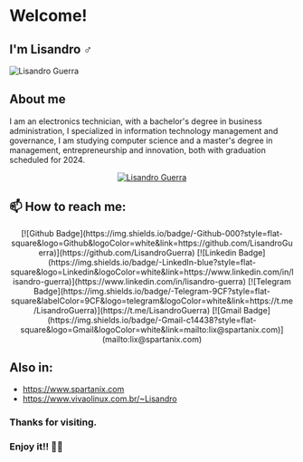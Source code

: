 
<!-- <img align="right" width="320" src="Mars_Virtual_Photo_1.png"> -->
 
# Welcome!
 
## I'm Lisandro ♂️

<p align="left"> <img src="https://komarev.com/ghpvc/?username=LisandroGuerra" alt="Lisandro Guerra" /> </p>

## About me

I am an electronics technician, with a bachelor's degree in business administration, I specialized in information technology management and governance, I am studying computer science and a master's degree in management, entrepreneurship and innovation, both with graduation scheduled for 2024.

<a href="#">
 <p align="center">
  <img src="https://github-readme-stats.vercel.app/api?username=LisandroGuerra&show_icons=true&theme=vision-friendly-dark" alt="Lisandro Guerra"/>
 </p>
</a>

<!--
  [![Top Langs](https://github-readme-stats.vercel.app/api/top-langs/?username=LisandroGuerra&layout=compact&theme=vision-friendly-dark)](https://github.com/LisandroGuerra)
-->

<!-- ### Things that I love:
- 💻 Computers and technology
- 🐧 GNU/Linux 
- 🐚 Shell Script
- 🐍 Python
- ⚛️ Eletronics
- 🤖 Robotics
- 🎮 Video Games
- 🐾 Pets
- 🏀 Basketball
- 🥋 Karate
- 🤿 Dive -->

## 📫 How to reach me:
 <p align="center">
[![Github Badge](https://img.shields.io/badge/-Github-000?style=flat-square&logo=Github&logoColor=white&link=https://github.com/LisandroGuerra)](https://github.com/LisandroGuerra)
[![Linkedin Badge](https://img.shields.io/badge/-LinkedIn-blue?style=flat-square&logo=Linkedin&logoColor=white&link=https://www.linkedin.com/in/lisandro-guerra)](https://www.linkedin.com/in/lisandro-guerra)
[![Telegram Badge](https://img.shields.io/badge/-Telegram-9CF?style=flat-square&labelColor=9CF&logo=telegram&logoColor=white&link=https://t.me/LisandroGuerra)](https://t.me/LisandroGuerra)
[![Gmail Badge](https://img.shields.io/badge/-Gmail-c14438?style=flat-square&logo=Gmail&logoColor=white&link=mailto:lix@spartanix.com)](mailto:lix@spartanix.com)
 </p>
 
## Also in:
- https://www.spartanix.com
- https://www.vivaolinux.com.br/~Lisandro



### Thanks for visiting. 
 
### Enjoy it!! 🙋‍♂️

